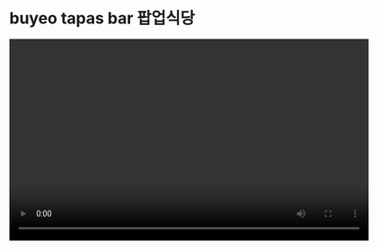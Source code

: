 # buyeo  tapas bar 팝업식당

<video width="640" height="360" controls>
  <source src="img/부여팝업.mp4" type="video/mp4">
  브라우저가 비디오 태그를 지원하지 않습니다.
</video>

